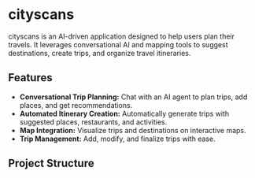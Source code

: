 # cityscans

cityscans is an AI-driven application designed to help users plan their travels. It leverages conversational AI and mapping tools to suggest destinations, create trips, and organize travel itineraries.

## Features

- **Conversational Trip Planning:** Chat with an AI agent to plan trips, add places, and get recommendations.
- **Automated Itinerary Creation:** Automatically generate trips with suggested places, restaurants, and activities.
- **Map Integration:** Visualize trips and destinations on interactive maps.
- **Trip Management:** Add, modify, and finalize trips with ease.

## Project Structure
